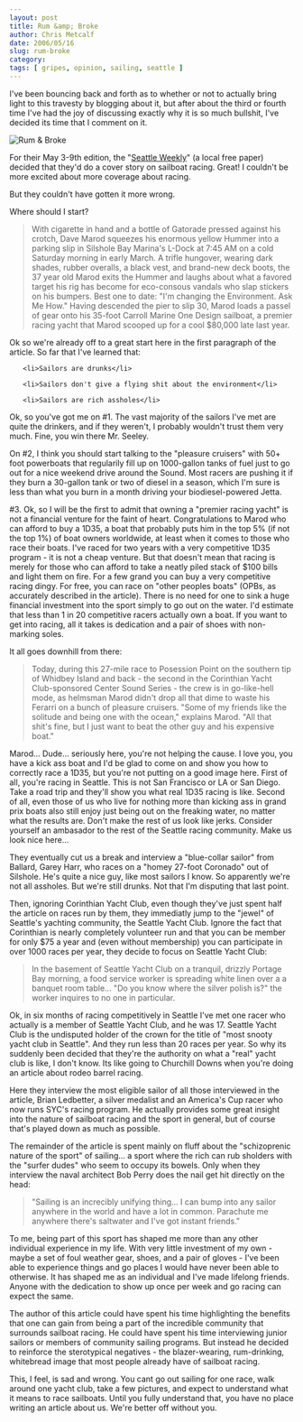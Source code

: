 ```yaml
---
layout: post
title: Rum &amp; Broke
author: Chris Metcalf
date: 2006/05/16
slug: rum-broke
category: 
tags: [ gripes, opinion, sailing, seattle ]
---
```


I've been bouncing back and forth as to whether or not to actually bring light to this travesty by blogging about it, but after about the third or fourth time I've had the joy of discussing exactly why it is so much bullshit, I've decided its time that I comment on it.

<img src="http://static.flickr.com/44/148040389_adc10e5632.jpg?v=0" alt="Rum &amp; Broke" />

For their May 3-9th edition,  the "<a href="http://www.seattleweekly.com/">Seattle Weekly</a>" (a local free paper) decided that they'd do a cover story on sailboat racing. Great! I couldn't be more excited about more coverage about racing.

But they couldn't have gotten it more wrong.

Where should I start?

<blockquote>With cigarette in hand and a bottle of Gatorade pressed against his crotch, Dave Marod squeezes his enormous yellow Hummer into a parking slip in Silshole Bay Marina's L-Dock at 7:45 AM on a cold Saturday morning in early March. A trifle hungover, wearing dark shades, rubber overalls, a black vest, and brand-new deck boots, the 37 year old Marod exits the Hummer and laughs about what a favored target his rig has become for eco-consous vandals who slap stickers on his bumpers. Best one to date: "I'm changing the Environment. Ask Me How." Having descended the pier to slip 30, Marod loads a passel of gear onto his 35-foot Carroll Marine One Design sailboat, a premier racing yacht that Marod scooped up for a cool $80,000 late last year.</blockquote>

Ok so we're already off to a great start here in the first paragraph of the article. So far that I've learned that:

<ol>

	<li>Sailors are drunks</li>

	<li>Sailors don't give a flying shit about the environment</li>

	<li>Sailors are rich assholes</li>

</ol>

Ok, so you've got me on #1. The vast majority of the sailors I've met are quite the drinkers, and if they weren't, I probably wouldn't trust them very much. Fine, you win there Mr. Seeley.

On #2, I think you should start talking to the "pleasure cruisers" with 50+ foot powerboats that regularily fill up on 1000-gallon tanks of fuel just to go out for a nice weekend drive around the Sound. Most racers are pushing it if they burn a 30-gallon tank or two of diesel in a season, which I'm sure is less than what you burn in a month driving your biodiesel-powered Jetta.

#3. Ok, so I will be the first to admit that owning a "premier racing yacht" is not a financial venture for the faint of heart. Congratulations to Marod who can afford to buy a 1D35, a boat that probably puts him in the top 5% (if not the top 1%) of boat owners worldwide, at least when it comes to those who race their boats. I've raced for two years with a very competitive 1D35 program - it is not a cheap venture. But that doesn't mean that racing is merely for those who can afford to take a neatly piled stack of $100 bills and light them on fire. For a few grand you can buy a very competitive racing dingy. For free, you can race on "other peoples boats" (OPBs, as accurately described in the article). There is no need for one to sink a huge financial investment into the sport simply to go out on the water. I'd estimate that less than 1 in 20 competitive racers actually own a boat. If you want to get into racing, all it takes is dedication and a pair of shoes with non-marking soles.

It all goes downhill from there:

<blockquote>Today, during this 27-mile race to Posession Point on the southern tip of Whidbey Island and back - the second in the Corinthian Yacht Club-sponsored Center Sound Series - the crew is in go-like-hell mode, as helmsman Marod didn't drop all that dime to waste his Ferarri on a bunch of pleasure cruisers. "Some of my friends like the solitude and being one with the ocean," explains Marod. "All that shit's fine, but I just want to beat the other guy and his expensive boat."</blockquote>

Marod... Dude... seriously here, you're not helping the cause. I love you, you have a kick ass boat and I'd be glad to come on and show you how to correctly race a 1D35, but you're not putting on a good image here. First of all, you're racing in Seattle. This is not San Francisco or LA or San Diego. Take a road trip and they'll show you what real 1D35 racing is like. Second of all, even those of us who live for nothing more than kicking ass in grand prix boats also still enjoy just being out on the freaking water, no matter what the results are. Don't make the rest of us look like jerks. Consider yourself an ambasador to the rest of the Seattle racing community. Make us look nice here...

They eventually cut us a break and interview a "blue-collar sailor" from Ballard, Garey Harr, who races on a "homey 27-foot Coronado" out of Silshole. He's quite a nice guy, like most sailors I know. So apparently we're not all assholes. But we're still drunks. Not that I'm disputing that last point.

Then, ignoring Corinthian Yacht Club, even though they've just spent half the article on races run by them, they immediatly jump to the "jewel" of Seattle's yachting community, the Seattle Yacht Club. Ignore the fact that Corinthian is nearly completely volunteer run and that you can be member for only $75 a year and (even without membership) you can participate in over 1000 races per year, they decide to focus on Seattle Yacht Club:

<blockquote>In the basement of Seattle Yacht Club on a tranquil, drizzly Portage Bay morning, a food service worker is spreading white linen over a a banquet room table... "Do you know where the silver polish is?" the worker inquires to no one in particular.</blockquote>

Ok, in six months of racing competitively in Seattle I've met one racer who actually is a member of Seattle Yacht Club, and he was 17. Seattle Yacht Club is the undisputed holder of the crown for the title of "most snooty yacht club in Seattle". And they run less than 20 races per year. So why its suddenly been decided that they're the authority on what a "real" yacht club is like, I don't know. Its like going to Churchill Downs when you're doing an article about rodeo barrel racing.

Here they interview the most eligible sailor of all those interviewed in the article, Brian Ledbetter, a silver medalist and an America's Cup racer who now runs SYC's racing program. He actually provides some great insight into the nature of sailboat racing and the sport in general, but of course that's played down as much as possible.

The remainder of the article is spent mainly on fluff about the "schizoprenic nature of the sport" of sailing... a sport where the rich can rub sholders with the "surfer dudes" who seem to occupy its bowels. Only when they interview the naval architect Bob Perry does the nail get hit directly on the head:

<blockquote>"Sailing is an increcibly unifying thing... I can bump into any sailor anywhere in the world and have a lot in common. Parachute me anywhere there's saltwater and I've got instant friends."</blockquote>

To me, being part of this sport has shaped me more than any other individual experience in my life. With very little investment of my own - maybe a set of foul weather gear, shoes, and a pair of gloves - I've been able to experience things and go places I would have never been able to otherwise. It has shaped me as an individual and I've made lifelong friends. Anyone with the dedication to show up once per week and go racing can expect the same.

The author of this article could have spent his time highlighting the benefits that one can gain from being a part of the incredible community that surrounds sailboat racing. He could have spent his time interviewing junior sailors or members of community sailing programs. But instead he decided to reinforce the sterotypical negatives - the blazer-wearing, rum-drinking, whitebread image that most people already have of sailboat racing.

This, I feel, is sad and wrong. You cant go out sailing for one race, walk around one yacht club, take a few pictures, and expect to understand what it means to race sailboats. Until you fully understand that, you have no place writing an article about us. We're better off without you.
